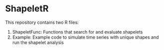 # ShapeletR

This repository contains two R files:

1. ShapeletFunc: Functions that search for and evaluate shapelets 
2. Example: Example code to simulate time series with unique shapes and run the shapelet analysis 
